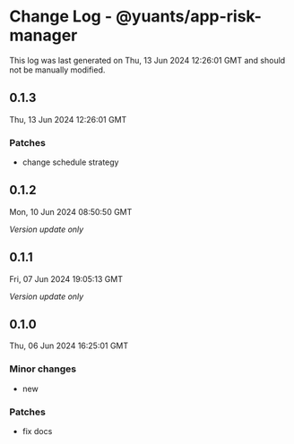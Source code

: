 # Change Log - @yuants/app-risk-manager

This log was last generated on Thu, 13 Jun 2024 12:26:01 GMT and should not be manually modified.

## 0.1.3
Thu, 13 Jun 2024 12:26:01 GMT

### Patches

- change schedule strategy

## 0.1.2
Mon, 10 Jun 2024 08:50:50 GMT

_Version update only_

## 0.1.1
Fri, 07 Jun 2024 19:05:13 GMT

_Version update only_

## 0.1.0
Thu, 06 Jun 2024 16:25:01 GMT

### Minor changes

- new

### Patches

- fix docs

